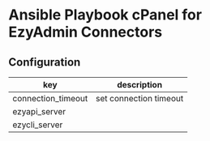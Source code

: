 # Ansible Playbook cPanel for EzyAdmin Connectors

## Configuration

| key                | description            |
| ------------------ | ---------------------- |
| connection_timeout | set connection timeout |
| ezyapi_server      |                        |
| ezycli_server      |                        |
